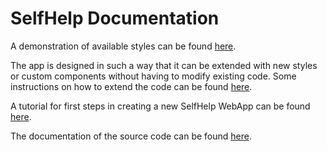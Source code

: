 # SelfHelp Documentation

A demonstration of available styles can be found [here](https://www.tpf.philhum.unibe.ch/selfhelp_demo/styles).

The app is designed in such a way that it can be extended with new styles or custom components without having to modify existing code.
Some instructions on how to extend the code can be found [here](https://www.tpf.philhum.unibe.ch/selfhelp_demo/extend).

A tutorial for first steps in creating a new SelfHelp WebApp can be found [here](https://www.tpf.philhum.unibe.ch/selfhelp_demo/assets/tutorial.pdf).

The documentation of the source code can be found [here](https://www.tpf.philhum.unibe.ch/selfhelp_demo/doc/doxygen/html/index.html).
